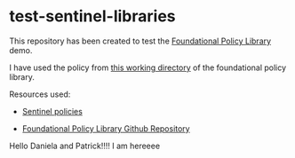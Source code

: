 # test-sentinel-libraries

This repository has been created to test the [Foundational Policy Library](https://www.hashicorp.com/resources/secure-your-cloud-with-terraform-foundational-policy-library) demo.

I have used the policy from [this working directory](https://github.com/dlavric/terraform-foundational-policies-library/blob/master/cis/azure/compute/azure-cis-7.4-compute-only-approved-extensions-are-installed/azure-cis-7.4-compute-only-approved-extensions-are-installed.sentinel) of the foundational policy library.

Resources used:

- [Sentinel policies](https://learn.hashicorp.com/tutorials/terraform/policy-quickstart?in=terraform/cloud-get-started)

- [Foundational Policy Library Github Repository](https://github.com/hashicorp/terraform-foundational-policies-library)


Hello Daniela and Patrick!!!! I am hereeee

